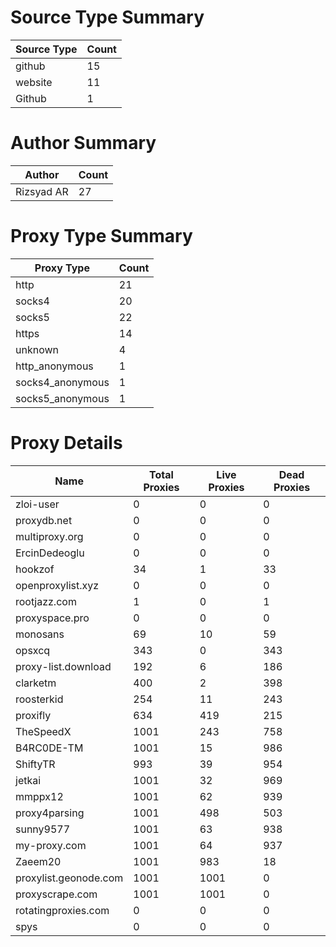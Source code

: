 # Source Type Summary

| Source Type | Count |
|-------------|-------|
| github | 15 |
| website | 11 |
| Github | 1 |


# Author Summary

| Author | Count |
|--------|-------|
| Rizsyad AR | 27 |


# Proxy Type Summary

| Proxy Type | Count |
|------------|-------|
| http | 21 |
| socks4 | 20 |
| socks5 | 22 |
| https | 14 |
| unknown | 4 |
| http_anonymous | 1 |
| socks4_anonymous | 1 |
| socks5_anonymous | 1 |


# Proxy Details

| Name | Total Proxies | Live Proxies | Dead Proxies |
|------|---------------|--------------|---------------|
| zloi-user | 0 | 0 | 0 |
| proxydb.net | 0 | 0 | 0 |
| multiproxy.org | 0 | 0 | 0 |
| ErcinDedeoglu | 0 | 0 | 0 |
| hookzof | 34 | 1 | 33 |
| openproxylist.xyz | 0 | 0 | 0 |
| rootjazz.com | 1 | 0 | 1 |
| proxyspace.pro | 0 | 0 | 0 |
| monosans | 69 | 10 | 59 |
| opsxcq | 343 | 0 | 343 |
| proxy-list.download | 192 | 6 | 186 |
| clarketm | 400 | 2 | 398 |
| roosterkid | 254 | 11 | 243 |
| proxifly | 634 | 419 | 215 |
| TheSpeedX | 1001 | 243 | 758 |
| B4RC0DE-TM | 1001 | 15 | 986 |
| ShiftyTR | 993 | 39 | 954 |
| jetkai | 1001 | 32 | 969 |
| mmppx12 | 1001 | 62 | 939 |
| proxy4parsing | 1001 | 498 | 503 |
| sunny9577 | 1001 | 63 | 938 |
| my-proxy.com | 1001 | 64 | 937 |
| Zaeem20 | 1001 | 983 | 18 |
| proxylist.geonode.com | 1001 | 1001 | 0 |
| proxyscrape.com | 1001 | 1001 | 0 |
| rotatingproxies.com | 0 | 0 | 0 |
| spys | 0 | 0 | 0 |
